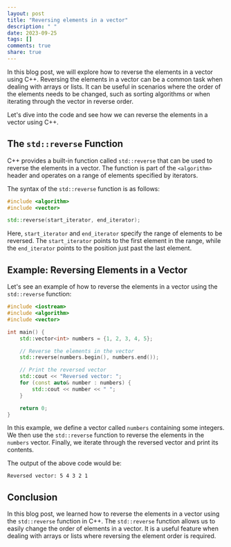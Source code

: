 ```yaml
---
layout: post
title: "Reversing elements in a vector"
description: " "
date: 2023-09-25
tags: []
comments: true
share: true
---
```


In this blog post, we will explore how to reverse the elements in a vector using C++. Reversing the elements in a vector can be a common task when dealing with arrays or lists. It can be useful in scenarios where the order of the elements needs to be changed, such as sorting algorithms or when iterating through the vector in reverse order.

Let's dive into the code and see how we can reverse the elements in a vector using C++.

## The `std::reverse` Function

C++ provides a built-in function called `std::reverse` that can be used to reverse the elements in a vector. The function is part of the `<algorithm>` header and operates on a range of elements specified by iterators.

The syntax of the `std::reverse` function is as follows:

```cpp
#include <algorithm>
#include <vector>

std::reverse(start_iterator, end_iterator);
```

Here, `start_iterator` and `end_iterator` specify the range of elements to be reversed. The `start_iterator` points to the first element in the range, while the `end_iterator` points to the position just past the last element.

## Example: Reversing Elements in a Vector

Let's see an example of how to reverse the elements in a vector using the `std::reverse` function:

```cpp
#include <iostream>
#include <algorithm>
#include <vector>

int main() {
    std::vector<int> numbers = {1, 2, 3, 4, 5};

    // Reverse the elements in the vector
    std::reverse(numbers.begin(), numbers.end());

    // Print the reversed vector
    std::cout << "Reversed vector: ";
    for (const auto& number : numbers) {
        std::cout << number << " ";
    }

    return 0;
}
```

In this example, we define a vector called `numbers` containing some integers. We then use the `std::reverse` function to reverse the elements in the `numbers` vector. Finally, we iterate through the reversed vector and print its contents.

The output of the above code would be:

```
Reversed vector: 5 4 3 2 1
```

## Conclusion

In this blog post, we learned how to reverse the elements in a vector using the `std::reverse` function in C++. The `std::reverse` function allows us to easily change the order of elements in a vector. It is a useful feature when dealing with arrays or lists where reversing the element order is required.